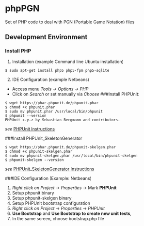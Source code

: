 # phpPGN
Set of PHP code to deal with PGN (Portable Game Notation) files

## Development Environment
### Install PHP
1. Installation (example Command line Ubuntu installation)
```
$ sudo apt-get install php5 php5-fpm php5-sqlite
```
2. IDE Configuration (example Netbeans)
* Access menu *Tools* -> *Options* -> *PHP*
* Click on *Search* or set manually via *Choose*
###Install PHPUnit:
```
$ wget https://phar.phpunit.de/phpunit.phar
$ chmod +x phpunit.phar
$ sudo mv phpunit.phar /usr/local/bin/phpunit
$ phpunit --version
PHPUnit x.y.z by Sebastian Bergmann and contributors.
```
*see* [PHPUnit Instructions](https://phpunit.de/manual/current/en/installation.html)

###Install PHPUnit_SkeletonGenerator
```
$ wget https://phar.phpunit.de/phpunit-skelgen.phar
$ chmod +x phpunit-skelgen.phar
$ sudo mv phpunit-skelgen.phar /usr/local/bin/phpunit-skelgen
$ phpunit-skelgen --version
```
*see* [PHPUnit_SkeletonGenerator Instructions](https://github.com/sebastianbergmann/phpunit-skeleton-generator)

###IDE Configuration (Example: Netbeans)
1. *Right click on Project* -> *Properties* -> Mark **PHPUnit**
 1. Setup phpunit binary
 2. Setup phpunit-skelgen binary
 3. Setup PHPUnit bootstrap configuration
2. *Right click on Project* -> *Properties* -> *PHPUnit*
 1. **Use Bootstrap** and **Use Bootstrap to create new unit tests**, 
 2. In the same screen, choose bootstrap.php file

